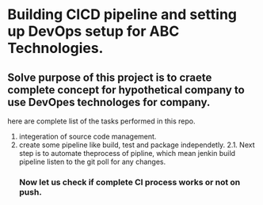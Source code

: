 # Building CICD pipeline and setting up DevOps setup for ABC Technologies. 
## Solve purpose of this project is to craete complete concept for hypothetical company to use DevOpes technologes for company.
here are complete list of the tasks performed in this repo.
1. integeration of  source code management. 
2. create some pipeline like build, test and package independetly. 
    2.1. Next step is to automate theprocess of pipline, which mean jenkin build pipeline listen to the git poll for any changes.
    ### Now let us check if complete CI process works or not on push. 
     
